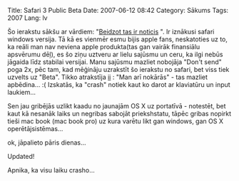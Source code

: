 Title: Safari 3 Public Beta
Date: 2007-06-12 08:42
Category: Sākums
Tags: 2007
Lang: lv

Šo ierakstu sākšu ar vārdiem: "[Beidzot tas ir noticis][1] ". Ir iznākusi safari windows versija. Tā kā es vienmēr esmu bijis apple fans, neskatoties uz to, ka reāli man nav neviena apple produkta(tas gan vairāk finansiālu apsvērumu dēļ), es
šo ziņu uztveru ar lielu sajūsmu un ceru, ka ilgi nebūs jāgaida līdz stabilai versijai. Manu sajūsmu mazliet nobojāja "Don't send" poga 2x, pēc tam, kad mēģināju uzrakstīt šo ierakstu no safari, bet viss tiek uzvelts uz "Beta". Tikko atrakstīja [ii][2] : "Man arī nokārās" - tas mazliet apbēdina... :( Izskatās, ka "crash" notiek kaut ko darot ar klaviatūru un input laukiem...

Sen jau gribējās uzlikt kaadu no jaunajām OS X uz portatīvā - notestēt, bet kaut kā nesanāk laiks un negribas sabojāt priekshstatu, tāpēc gribas nopirkt tieši mac book (mac book pro) uz kura varētu likt gan windows, gan OS X operētājsistēmas...

ok, jāpalieto pāris dienas...

Updated!

Apnika, ka visu laiku crasho...

  [1]: http://www.apple.com/safari/download/
  [2]: http://indriks.lv
